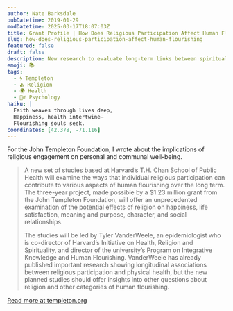```yaml
---
author: Nate Barksdale
pubDatetime: 2019-01-29
modDatetime: 2025-03-17T18:07:03Z
title: Grant Profile | How Does Religious Participation Affect Human Flourishing?
slug: how-does-religious-participation-affect-human-flourishing
featured: false
draft: false
description: New research to evaluate long-term links between spiritual practice and physical, mental and social well-being
emoji: 📚
tags:
  - 🌀 Templeton
  - ⛪ Religion
  - 🌍 Health
  - 🧘‍♂️ Psychology
haiku: |
  Faith weaves through lives deep,  
  Happiness, health intertwine—  
  Flourishing souls seek.
coordinates: [42.378, -71.116]
---
```


For the John Templeton Foundation, I wrote about the implications of religious engagement on personal and communal well-being.

> A new set of studies based at Harvard’s T.H. Chan School of Public Health will examine the ways that individual religious participation can contribute to various aspects of human flourishing over the long term. The three-year project, made possible by a $1.23 million grant from the John Templeton Foundation, will offer an unprecedented examination of the potential effects of religion on happiness, life satisfaction, meaning and purpose, character, and social relationships.
>
> The studies will be led by Tyler VanderWeele, an epidemiologist who is co-director of Harvard’s Initiative on Health, Religion and Spirituality, and director of the university’s Program on Integrative Knowledge and Human Flourishing. VanderWeele has already published important research showing longitudinal associations between religious participation and physical health, but the new planned studies should offer insights into other questions about religion and other categories of human flourishing.

[Read more at templeton.org](https://www.templeton.org/news/how-does-religious-participation-affect-human-flourishing)
